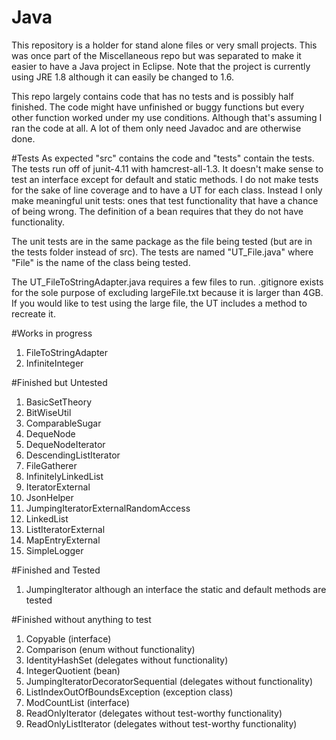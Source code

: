 Java
====
This repository is a holder for stand alone files or very small projects.
This was once part of the Miscellaneous repo but was separated to make it easier
to have a Java project in Eclipse. Note that the project is currently using JRE 1.8 although it can easily be changed to 1.6.

This repo largely contains code that has no tests and is possibly half finished.
The code might have unfinished or buggy functions but every other function worked under my use conditions.
Although that's assuming I ran the code at all. A lot of them only need Javadoc and are otherwise done.


#Tests
As expected "src" contains the code and "tests" contain the tests.
The tests run off of junit-4.11 with hamcrest-all-1.3.
It doesn't make sense to test an interface except for default and static methods.
I do not make tests for the sake of line coverage and to have a UT for each class.
Instead I only make meaningful unit tests: ones that test functionality that have a chance of being wrong.
The definition of a bean requires that they do not have functionality.

The unit tests are in the same package as the file being tested (but are in the tests folder instead of src).
The tests are named "UT_File.java" where "File" is the name of the class being tested.

The UT_FileToStringAdapter.java requires a few files to run.
.gitignore exists for the sole purpose of excluding largeFile.txt because it is larger than 4GB.
If you would like to test using the large file, the UT includes a method to recreate it.


#Works in progress
1. FileToStringAdapter
2. InfiniteInteger

#Finished but Untested
1. BasicSetTheory
2. BitWiseUtil
3. ComparableSugar
4. DequeNode
5. DequeNodeIterator
6. DescendingListIterator
7. FileGatherer
8. InfinitelyLinkedList
9. IteratorExternal
10. JsonHelper
11. JumpingIteratorExternalRandomAccess
12. LinkedList
13. ListIteratorExternal
14. MapEntryExternal
15. SimpleLogger

#Finished and Tested
1. JumpingIterator although an interface the static and default methods are tested

#Finished without anything to test
1. Copyable (interface)
2. Comparison (enum without functionality)
3. IdentityHashSet (delegates without functionality)
4. IntegerQuotient (bean)
5. JumpingIteratorDecoratorSequential (delegates without functionality)
6. ListIndexOutOfBoundsException (exception class)
7. ModCountList (interface)
8. ReadOnlyIterator (delegates without test-worthy functionality)
9. ReadOnlyListIterator (delegates without test-worthy functionality)
